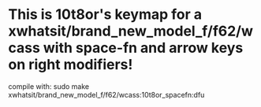 # This is 10t8or's keymap for a xwhatsit/brand_new_model_f/f62/wcass with space-fn and arrow keys on right modifiers!
compile with: sudo make xwhatsit/brand_new_model_f/f62/wcass:10t8or_spacefn:dfu
